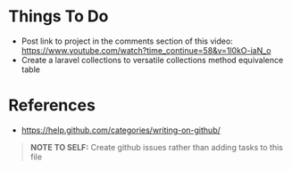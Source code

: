# Things To Do

* Post link to project in the comments section of this video: https://www.youtube.com/watch?time_continue=58&v=1l0kO-iaN_o
* Create a laravel collections to versatile collections method equivalence table

# References

* https://help.github.com/categories/writing-on-github/

> **NOTE TO SELF:** Create github issues rather than adding tasks to this file